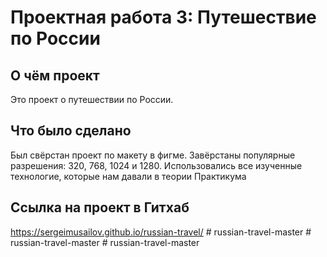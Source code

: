 # Проектная работа 3: Путешествие по России

## О чём проект
Это проект о путешествии по России.

## Что было сделано
Был свёрстан проект по макету в фигме. Завёрстаны популярные разрешения: 320, 768, 1024 и 1280.
Использовались все изученные технологие, которые нам давали в теории Практикума

## Ссылка на проект в Гитхаб
https://sergeimusailov.github.io/russian-travel/
#   r u s s i a n - t r a v e l - m a s t e r  
 #   r u s s i a n - t r a v e l - m a s t e r  
 #   r u s s i a n - t r a v e l - m a s t e r  
 